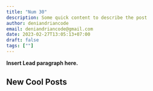 ```yaml
---
title: "Num 30"
description: Some quick content to describe the post
author: deniandriancode
email: deniandriancode@gmail.com
date: 2023-02-27T13:05:13+07:00
draft: false
tags: [""]
---
```


**Insert Lead paragraph here.**

## New Cool Posts


